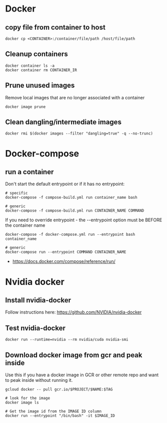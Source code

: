 # Docker

## copy file from container to host

    docker cp <CONTAINER>:/container/file/path /host/file/path
    
## Cleanup containers

```
docker container ls -a
docker container rm CONTAINER_IR
```

## Prune unused images

Remove local images that are no longer associated with a container

    docker image prune

## Clean dangling/intermediate images

    docker rmi $(docker images --filter "dangling=true" -q --no-trunc)

# Docker-compose

## run a container 

Don't start the default entrypoint or if it has no entrypoint:

```
# specific
docker-compose -f compose-build.yml run container_name bash

# generic
docker-compose -f compose-build.yml run CONTAINER_NAME COMMAND
```

If you need to override entrypoint - the --entrypoint option must be BEFORE the container name

```
docker-compose -f docker-compose.yml run --entrypoint bash container_name

# generic 
docker-compose run --entrypoint COMMAND CONTAINER_NAME
```

* https://docs.docker.com/compose/reference/run/

# Nvidia docker

## Install nvidia-docker

Follow instructions here: https://github.com/NVIDIA/nvidia-docker

## Test nvidia-docker

```
docker run --runtime=nvidia --rm nvidia/cuda nvidia-smi
```

## Download docker image from gcr and peak inside

Use this if you have a docker image in GCR or other remote repo and want to peak inside without running it.

```
gcloud docker -- pull gcr.io/$PROJECT/$NAME:$TAG

# look for the image
docker image ls

# Get the image id from the IMAGE ID column
docker run --entrypoint "/bin/bash" -it $IMAGE_ID
```
